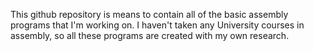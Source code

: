 This github repository is means to contain all of the basic assembly programs that I'm working on.
I haven't taken any University courses in assembly, so all these programs are created with my own
research.
